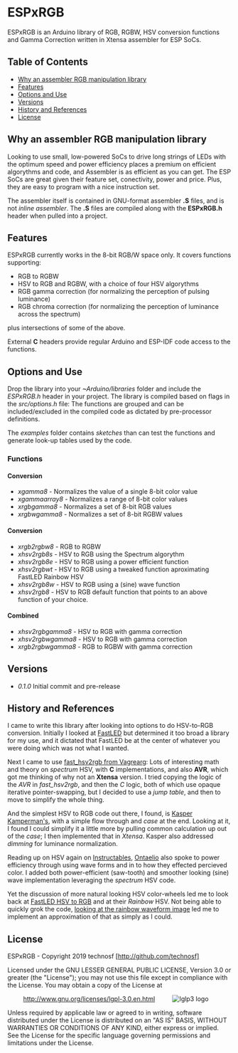 # ESPxRGB 

ESPxRGB is an Arduino library of RGB, RGBW, HSV conversion functions and Gamma Correction written in Xtensa assembler for ESP SoCs.

## Table of Contents 

- [Why an assembler RGB manipulation library](#why-an-assembler-rgb-manipulation-library)
- [Features](#features)
- [Options and Use](#options-and-use)
- [Versions](#versions)
- [History and References](#history_and_references)
- [License](#license)

## Why an assembler RGB manipulation library 

Looking to use small, low-powered SoCs to drive long strings of LEDs with the optimum speed and power efficiency places a premium on efficient algorythms and code, and Assembler is as efficient as you can get. The ESP SoCs are great given their feature set, conectivity, power and price. Plus, they are easy to program with a nice instruction set. 

The assembler itself is contained in GNU-format assembler **.S** files, and is not _inline assembler_. The **.S** files are compiled along with the **ESPxRGB.h** header when pulled into a project.

## Features 

ESPxRGB currently works in the 8-bit RGB/W space only. It covers functions supporting:
* RGB to RGBW
* HSV to RGB and RGBW, with a choice of four HSV algorythms
* RGB gamma correction (for normalizing the perception of pulsing luminance)
* RGB chroma correction (for normalizing the perception of luminance across the spectrum)

plus intersections of some of the above.

External **C** headers provide regular Arduino and ESP-IDF code access to the functions.

## Options and Use

Drop the library into your *~Arduino/libraries* folder and include the *ESPxRGB.h* header in your project.
The library is compiled based on flags in the *src/options.h* file:
The functions are grouped and can be included/excluded in the compiled code as dictated by pre-processor definitions.

The *examples* folder contains *sketches* than can test the functions and generate look-up tables used by the code.

### Functions

#### Conversion

* *xgamma8* - Normalizes the value of a single 8-bit color value 
* *xgammaarray8*  -  Normalizes a range of 8-bit color values 
* *xrgbgamma8* -  Normalizes a set of 8-bit RGB values 
* *xrgbwgamma8*  - Normalizes a set of 8-bit RGBW values 

#### Conversion

* *xrgb2rgbw8* - RGB to RGBW
* *xhsv2rgb8s* - HSV to RGB using the Spectrum algorythm
* *xhsv2rgb8e* -  HSV to RGB using a power efficient function
* *xhsv2rgbwt* - HSV to RGB using a tweaked function aproximating FastLED Rainbow HSV 
* *xhsv2rgb8w* -  HSV to RGB using a (sine) wave function
* *xhsv2rgb8* -  HSV to RGB default function that points to an above function of your choice.

#### Combined 

* *xhsv2rgbgamma8* -  HSV to RGB with gamma correction
* *xhsv2rgbwgamma8* - HSV to RGB with gamma correction
* *xrgb2rgbwgamma8* -  RGB to RGBW with gamma correction


##  Versions

* _0.1.0_	Initial commit and pre-release


## History and References

I came to write this library after looking into options to do HSV-to-RGB conversion. Initially I looked at [FastLED](http://github.com/FastLED/FastLED) but determined it too broad a library for my use, and it dictated that FastLED be at the center of whatever you were doing which was not what I wanted.

Next I came to use [fast_hsv2rgb from Vagrearg](http://www.vagrearg.org/content/hsvrgb): Lots of interesting math and theory on _spectrum_ HSV, with **C** implementations, and also **AVR**, which got me thinking of why not an **Xtensa** version. I tried copying the logic of the _AVR_ in _fast_hsv2rgb_, and then the _C_ logic, both of which use opaque iterative pointer-swapping, but I decided to use a _jump table_, and then to move to simplify the whole thing.

And the simplest HSV to RGB code out there, I found, is [Kasper Kamperman's](http://www.kasperkamperman.com/blog/arduino/arduino-programming-hsb-to-rgb/), with a simple flow through and _case_ at the end. Looking at it, I found I could simplify it a little more by pulling common calculation up out of the _case_; I then implemented that in _Xtensa_. Kasper also addressed _dimming_ for luminance normalization.

Reading up on HSV again on [Instructables](http://www.instructables.com/id/How-to-Make-Proper-Rainbow-and-Random-Colors-With-/), [Ontaelio](http://www.instructables.com/member/Ontaelio/) also spoke to power efficiency through using wave forms and in to how they effected percieved color. I added both power-efficient (saw-tooth) and smoother looking (sine) wave implementation leveraging the _spectrum_ HSV code.

Yet the discussion of more natural looking HSV color-wheels led me to look back at [FastLED HSV to RGB](http://github.com/FastLED/FastLED/wiki/FastLED-HSV-Colors) and at their _Rainbow_ HSV. Not being able to quickly grok the code, [looking at the rainbow waveform image](http://raw.github.com/FastLED/FastLED/gh-pages/images/HSV-rainbow-with-desc.jpg) led me to implement an approximation of that as simply as I could.


## License

ESPxRGB - Copyright 2019  technosf  [http://github.com/technosf]

Licensed under the GNU LESSER GENERAL PUBLIC LICENSE, Version 3.0 or greater (the "License");
you may not use this file except in compliance with the License.
You may obtain a copy of the License at

&nbsp;&nbsp;&nbsp;&nbsp;&nbsp;&nbsp;&nbsp;&nbsp;
http://www.gnu.org/licenses/lgpl-3.0.en.html
&nbsp;&nbsp;&nbsp;&nbsp;&nbsp;&nbsp;&nbsp;&nbsp;
![lglp3 logo](http://www.gnu.org/graphics/lgplv3-88x31.png)

Unless required by applicable law or agreed to in writing, software
distributed under the License is distributed on an "AS IS" BASIS,
WITHOUT WARRANTIES OR CONDITIONS OF ANY KIND, either express or implied.
See the License for the specific language governing permissions and
limitations under the License.
